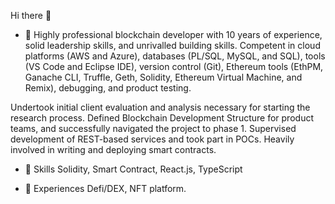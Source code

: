 Hi there 👋

- 🌱 Highly professional blockchain developer with 10 years of experience, solid leadership skills, and unrivalled building skills. Competent in cloud platforms (AWS and Azure), databases (PL/SQL, MySQL, and SQL), tools (VS Code and Eclipse IDE), version control (Git), Ethereum tools (EthPM, Ganache CLI, Truffle, Geth, Solidity, Ethereum Virtual Machine, and Remix), debugging, and product testing.

Undertook initial client evaluation and analysis necessary for starting the research process.
Defined Blockchain Development Structure for product teams, and successfully navigated the project to phase 1.
Supervised development of REST-based services and took part in POCs.
Heavily involved in writing and deploying smart contracts.

- 👯 Skills
  Solidity, Smart Contract, React.js, TypeScript
  
  
- 👯 Experiences
  Defi/DEX, NFT platform.
